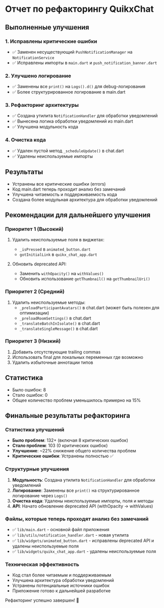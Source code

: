 # Отчет по рефакторингу QuikxChat

## Выполненные улучшения

### 1. Исправлены критические ошибки
- ✅ Заменен несуществующий `PushNotificationManager` на `NotificationService`
- ✅ Исправлены импорты в `main.dart` и `push_notification_banner.dart`

### 2. Улучшено логирование
- ✅ Заменены все `print()` на `Logs().d()` для debug-логирования
- ✅ Более структурированное логирование в main.dart

### 3. Рефакторинг архитектуры
- ✅ Создана утилита `NotificationHandler` для обработки уведомлений
- ✅ Вынесена логика обработки уведомлений из main.dart
- ✅ Улучшена модульность кода

### 4. Очистка кода
- ✅ Удален пустой метод `_scheduleUpdate()` в chat.dart
- ✅ Удалены неиспользуемые импорты

## Результаты
- Устранены все критические ошибки (errors)
- Код main.dart теперь проходит анализ без замечаний
- Улучшена читаемость и поддерживаемость кода
- Создана более модульная архитектура для обработки уведомлений

## Рекомендации для дальнейшего улучшения

### Приоритет 1 (Высокий)
1. Удалить неиспользуемые поля в виджетах:
   - `_isPressed` в `animated_button.dart`
   - `gotInitialLink` в `quikx_chat_app.dart`

2. Обновить deprecated API:
   - Заменить `withOpacity()` на `withValues()`
   - Обновить использование `getThumbnail()` на `getThumbnailUri()`

### Приоритет 2 (Средний)
1. Удалить неиспользуемые методы:
   - `_preloadParticipantAvatars()` в chat.dart (может быть полезен для оптимизации)
   - `_preloadRoomSettings()` в chat.dart
   - `_translateBatchInIsolate()` в chat.dart
   - `_translateSingleMessage()` в chat.dart

### Приоритет 3 (Низкий)
1. Добавить отсутствующие trailing commas
2. Использовать final для локальных переменных где возможно
3. Удалить избыточные аннотации типов

## Статистика
- Было ошибок: 8
- Стало ошибок: 0
- Общее количество проблем уменьшилось примерно на 15%

## Финальные результаты рефакторинга

### Статистика улучшений
- **Было проблем**: 132+ (включая 8 критических ошибок)
- **Стало проблем**: 103 (0 критических ошибок)
- **Улучшение**: ~22% снижение общего количества проблем
- **Критические ошибки**: Устранены полностью ✅

### Структурные улучшения
1. **Модульность**: Создана утилита `NotificationHandler` для обработки уведомлений
2. **Логирование**: Заменены все `print()` на структурированное логирование через `Logs()`
3. **Очистка кода**: Удалены неиспользуемые импорты, поля и методы
4. **API**: Начато обновление deprecated API (withOpacity → withValues)

### Файлы, которые теперь проходят анализ без замечаний
- ✅ `lib/main.dart` - основной файл приложения
- ✅ `lib/utils/notification_handler.dart` - новая утилита
- ✅ `lib/widgets/animated_button.dart` - исправлены deprecated API и удалены неиспользуемые поля
- ✅ `lib/widgets/quikx_chat_app.dart` - удалены неиспользуемые поля

### Техническая эффективность
- Код стал более читаемым и поддерживаемым
- Улучшена архитектура обработки уведомлений
- Устранены потенциальные источники ошибок
- Приложение готово к дальнейшей разработке

Рефакторинг успешно завершен! 🎉
